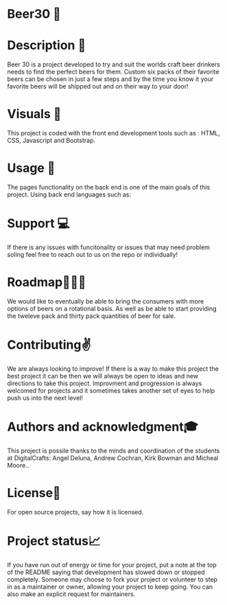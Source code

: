 # Beer30 🍻

# Description 📝
Beer 30 is a project developed to try and suit the worlds craft beer drinkers needs to find the perfect beers for them. Custom six packs of their favorite beers can be chosen in just a few steps and by the time you know it your favorite beers will be shipped out and on their way to your door!

# Visuals 👀
This project is coded with the front end development tools such as : HTML, CSS, Javascript and Bootstrap.

# Usage 📲
The pages functionality on the back end is one of the main goals of this project. Using back end languages such as: 

# Support 💻
If there is any issues with funcitonality or issues that may need problem soling feel free to reach out to us on the repo or individually!

# Roadmap🧗🏻‍♂️
We would like to eventually be able to bring the consumers with more options of beers on a rotational basis. As well as be able to start providing the tweleve pack and thirty pack quantities of beer for sale. 

# Contributing✌️
We are always looking to improve! If there is a way to make this project the best project it can be then we will always be open to ideas and new directions to take this project. Improvment and progression is always welcomed for projects and it sometimes takes another set of eyes to help push us into the next level!

# Authors and acknowledgment🎓
This project is possile thanks to the minds and coordination of the students at DigitalCrafts: Angel Deluna, Andrew Cochran, Kirk Bowman and Micheal Moore..

# License🎫
For open source projects, say how it is licensed.

# Project status📈
If you have run out of energy or time for your project, put a note at the top of the README saying that development has slowed down or stopped completely. Someone may choose to fork your project or volunteer to step in as a maintainer or owner, allowing your project to keep going. You can also make an explicit request for maintainers.

